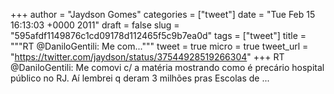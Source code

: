 
+++
author = "Jaydson Gomes"
categories = ["tweet"]
date = "Tue Feb 15 16:13:03 +0000 2011"
draft = false
slug = "595afdf1149876c1cd09178d112465f5c9b7ea0d"
tags = ["tweet"]
title = """RT @DaniloGentili: Me com..."""
tweet = true
micro = true
tweet_url = "https://twitter.com/jaydson/status/37544928519266304"
+++
RT @DaniloGentili: Me comovi c/ a matéria mostrando como é precário hospital público no RJ. Aí lembrei q deram 3 milhões pras Escolas de ...
